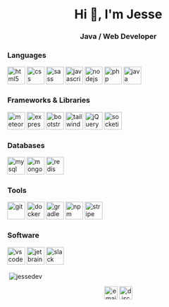 <h1 align="center">Hi 👋, I'm Jesse</h1>
<h3 align="center">Java / Web Developer</h3>

<h3 align="left">Languages</h3>
<p align="left">
  <img src="https://www.vectorlogo.zone/logos/w3_html5/w3_html5-icon.svg" alt="html5" width="40" height="40" />
  <img src="https://devicon.dev/devicon.git/icons/css3/css3-original.svg" alt="css" width="40" height="40" />
  <img src="https://www.vectorlogo.zone/logos/sass-lang/sass-lang-icon.svg" alt="sass" width="40" height="40" />
  <img src="https://upload.vectorlogo.zone/logos/javascript/images/239ec8a4-163e-4792-83b6-3f6d96911757.svg" alt="javascript" width="40" height="40" />
  <img src="https://www.vectorlogo.zone/logos/nodejs/nodejs-icon.svg" alt="nodejs" width="40" height="40" />
  <img src="https://www.vectorlogo.zone/logos/php/php-icon.svg" alt="php" width="40" height="40" />
  <img src="https://www.vectorlogo.zone/logos/java/java-icon.svg" alt="java" width="40" height="40" />
</p>


<h3 align="left">Frameworks & Libraries</h3>
<p align="left">
  <img src="https://www.vectorlogo.zone/logos/meteor/meteor-icon.svg" alt="meteor" width="40" height="40" />
  <img src="https://www.vectorlogo.zone/logos/expressjs/expressjs-ar21.svg" alt="express" width="40" height="40" />
  <img src="https://www.vectorlogo.zone/logos/getbootstrap/getbootstrap-icon.svg" alt="bootstrap" width="40" height="40" />
  <img src="https://www.vectorlogo.zone/logos/tailwindcss/tailwindcss-icon.svg" alt="tailwindcss" width="40" height="40" />
  <img src="https://www.vectorlogo.zone/logos/jquery/jquery-icon.svg" alt="jQuery" width="40" height="40" />
  <img src="https://www.vectorlogo.zone/logos/socketio/socketio-icon.svg" alt="socketio" width="40" height="40" />
</p>

<h3 align="left">Databases</h3>
<p align="left">
  <img src="https://www.vectorlogo.zone/logos/mysql/mysql-icon.svg" alt="mysql" width="40" height="40" />
  <img src="https://www.vectorlogo.zone/logos/mongodb/mongodb-icon.svg" alt="mongodb" width="40" height="40" />
  <img src="https://www.vectorlogo.zone/logos/redis/redis-icon.svg" alt="redis" width="40" height="40" />
</p>


<h3 align="left">Tools</h3>
<p align="left">
  <img src="https://www.vectorlogo.zone/logos/git-scm/git-scm-icon.svg" alt="git" width="40" height="40" />
  <img src="https://www.vectorlogo.zone/logos/docker/docker-icon.svg" alt="docker" width="40" height="40" />
  <img src="https://www.vectorlogo.zone/logos/gradle/gradle-icon.svg" alt="gradle" width="40" height="40" />
  <img src="https://www.vectorlogo.zone/logos/npmjs/npmjs-ar21.svg" alt="npm" width="40" height="40" />
  <img src="https://www.vectorlogo.zone/logos/stripe/stripe-ar21.svg" alt="stripe" width="40" height="40" />
</p>

<h3 align="left">Software</h3>
<p align="left">
  <img src="https://www.vectorlogo.zone/logos/visualstudio_code/visualstudio_code-icon.svg" alt="vscode" width="40" height="40" />
  <img src="https://www.vectorlogo.zone/logos/jetbrains/jetbrains-icon.svg" alt="jetbrains" width="40" height="40" />
  <img src="https://www.vectorlogo.zone/logos/slack/slack-icon.svg" alt="slack" width="40" height="40" />
</p>

<p>&nbsp;<img align="center" src="https://github-readme-stats.vercel.app/api?username=jessedev&show_icons=true" alt="jessedev" /></p>

<p align="center">
  <a href="mailto:jesse@creativework.nl" target="blank"><img src="https://www.flaticon.com/svg/static/icons/svg/561/561188.svg" alt="email" width="30" height="30"></a>
  <a href="https://discordapp.com/users/297036127402197003" target="blank"><img src="https://www.flaticon.com/svg/static/icons/svg/2111/2111363.svg" alt="discord" width="30" height="30"></a>
</p>


